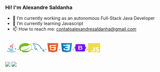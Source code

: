 ### Hi! I'm Alexandre Saldanha

- 🔭 I’m currently working as an autonomous Full-Stack Java Developer
- 🌱 I’m currently learning Javascript
- 📫 How to reach me: contatoalexandresaldanha@gmail.com

<div align="center">
  <a href="https://github.com/alexandre-saldanha">
</div>
  
<div style="display: inline_block"><br>
  <img align="center" alt="Alexandre-Java" height="30" width="40" src="https://raw.githubusercontent.com/devicons/devicon/master/icons/java/java-original.svg">
  <img align="center" alt="Alexandre-Spring" height="30" width="40" src="https://raw.githubusercontent.com/devicons/devicon/master/icons/spring/spring-original.svg">
  <img align="center" alt="Alexandre-SQL" height="30" width="40" src="https://raw.githubusercontent.com/devicons/devicon/master/icons/mysql/mysql-original.svg">
  <img align="center" alt="Alexandre-HTML" height="30" width="40" src="https://raw.githubusercontent.com/devicons/devicon/master/icons/html5/html5-original.svg">
  <img align="center" alt="Alexandre-CSS" height="30" width="40" src="https://raw.githubusercontent.com/devicons/devicon/master/icons/css3/css3-original.svg">
  <img align="center" alt="Alexandre-CSS" height="30" width="40" src="https://raw.githubusercontent.com/devicons/devicon/master/icons/bootstrap/bootstrap-original.svg">
  <img align="center" alt="Alexandre-Js" height="30" width="40" src="https://raw.githubusercontent.com/devicons/devicon/master/icons/javascript/javascript-plain.svg">
</div>
  
  ##
 
<div> 
  <a href = "mailto:contatoalexandresaldanha@gmail.com"><img src="https://img.shields.io/badge/-Gmail-%23333?style=for-the-badge&logo=gmail&logoColor=white" target="_blank"></a>
  <a href="https://www.linkedin.com/in/alexandre-saldanha-45875016a" target="_blank"><img src="https://img.shields.io/badge/-LinkedIn-%230077B5?style=for-the-badge&logo=linkedin&logoColor=white" target="_blank"></a> 
</div>
